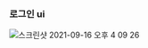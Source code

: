 ### 로그인 ui
![스크린샷 2021-09-16 오후 4 09 26](https://user-images.githubusercontent.com/54847106/133566386-86cdc6cd-5b6c-47b1-af29-cb917ff35ed9.png)
